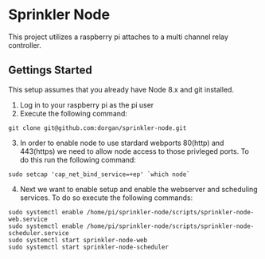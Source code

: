 # Sprinkler Node

This project utilizes a raspberry pi attaches to a multi channel relay controller.

## Gettings Started

This setup assumes that you already have Node 8.x and git installed.

1. Log in to your raspberry pi as the pi user
2. Execute the following command:
```
git clone git@github.com:dorgan/sprinkler-node.git
```
3. In order to enable node to use stardard webports 80(http) and 443(https) we need to allow node access to those privleged ports.  To do this run the following command:
```
sudo setcap 'cap_net_bind_service=+ep' `which node`
```
4. Next we want to enable setup and enable the webserver and scheduling services.  To do so execute the following commands:
```
sudo systemctl enable /home/pi/sprinkler-node/scripts/sprinkler-node-web.service
sudo systemctl enable /home/pi/sprinkler-node/scripts/sprinkler-node-scheduler.service
sudo systemctl start sprinkler-node-web
sudo systemctl start sprinkler-node-scheduler
```
